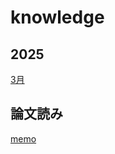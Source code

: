 # knowledge  

## 2025  
[3月](article202503.md)  


## 論文読み  
[memo](https://github.com/catlover-bot/knowledge/blob/main/reading%20paper.md)
